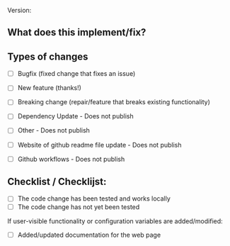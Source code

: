 <!--
From Core.yaml. Should match date YY.MM.DD.# ( Usually # is 1 )
-->
Version:

<!--
  You are amazing! Thanks for contributing to our project!
  Please, DO NOT DELETE ANY TEXT from this template! (unless instructed).
-->
## What does this implement/fix?



## Types of changes
<!--
  What type of change does your PR introduce?
  NOTE: Please, check only 1! box!
  If your PR requires multiple boxes to be checked, you'll most likely need to
  split it into multiple PRs. This makes things easier and faster to code review.
-->

- [ ] Bugfix (fixed change that fixes an issue)
- [ ] New feature (thanks!)
- [ ] Breaking change (repair/feature that breaks existing functionality)
- [ ] Dependency Update - Does not publish
- [ ] Other - Does not publish
- [ ] Website of github readme file update - Does not publish
- [ ] Github workflows - Does not publish


## Checklist / Checklijst:
<!--
  Put an x in the boxes that apply. You can also fill these out after
  creating the PR. If you're unsure about any of them, don't hesitate to ask.
  We're here to help! This is simply a reminder of what we are going to look
  for before merging your code.
-->

  - [ ] The code change has been tested and works locally
  - [ ] The code change has not yet been tested
  
If user-visible functionality or configuration variables are added/modified:
  - [ ] Added/updated documentation for the web page

<!--
  Thank you for contributing <3
-->


